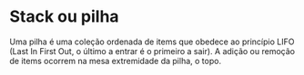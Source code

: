 # Stack ou pilha

  Uma pilha é uma coleção ordenada de items que obedece ao princípio LIFO (Last In First Out, o último a entrar é o primeiro a sair). A adição ou remoção de items ocorrem na mesa extremidade da pilha, o topo.